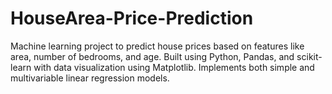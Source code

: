 # HouseArea-Price-Prediction
Machine learning project to predict house prices based on features like area, number of bedrooms, and age. Built using Python, Pandas, and scikit-learn with data visualization using Matplotlib. Implements both simple and multivariable linear regression models.
